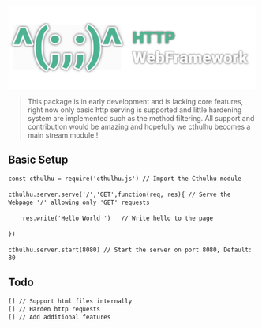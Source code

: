 <p align='center'>
<img src='logo.svg' width='500'>
</p>

> This package is in early development and is lacking core features, right now only basic http serving is supported and little hardening system are implemented such as the method filtering. All support and contribution would be amazing and hopefully we cthulhu becomes a main stream module !

## Basic Setup
```node
const cthulhu = require('cthulhu.js') // Import the Cthulhu module

cthulhu.server.serve('/','GET',function(req, res){ // Serve the Webpage '/' allowing only 'GET' requests

    res.write('Hello World ')   // Write hello to the page

})

cthulhu.server.start(8080) // Start the server on port 8080, Default: 80

```

## Todo
```node
[] // Support html files internally 
[] // Harden http requests
[] // Add additional features
```
